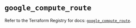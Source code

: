 # `google_compute_route`

Refer to the Terraform Registry for docs: [`google_compute_route`](https://registry.terraform.io/providers/hashicorp/google/6.38.0/docs/resources/compute_route).
